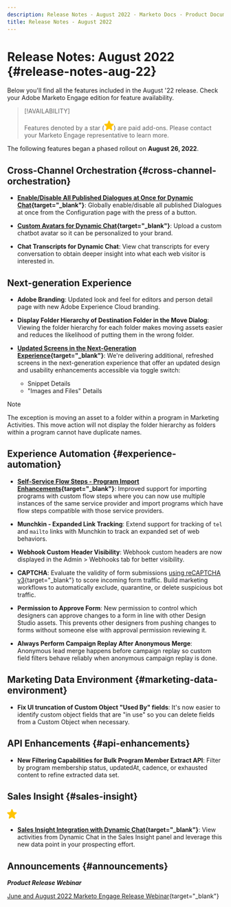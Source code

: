 ```yaml
---
description: Release Notes - August 2022 - Marketo Docs - Product Documentation
title: Release Notes - August 2022
---
```

# Release Notes: August 2022 {#release-notes-aug-22}

Below you'll find all the features included in the August '22 release. Check your Adobe Marketo Engage edition for feature availability.

>[!AVAILABILITY]
>
>Features denoted by a star (![star](assets/yellow-star.png)) are paid add-ons. Please contact your Marketo Engage representative to learn more.

The following features began a phased rollout on **August 26, 2022**.

## Cross-Channel Orchestration {#cross-channel-orchestration}

* **[Enable/Disable All Published Dialogues at Once for Dynamic Chat](/help/marketo/product-docs/demand-generation/dynamic-chat/dialogues/dialogue-overview.md#disable-enable-all-dialogues){target="_blank"}**: Globally enable/disable all published Dialogues at once from the Configuration page with the press of a button.

* **[Custom Avatars for Dynamic Chat](/help/marketo/product-docs/demand-generation/dynamic-chat/configuration.md#agent-settings){target="_blank"}**: Upload a custom chatbot avatar so it can be personalized to your brand.

* **Chat Transcripts for Dynamic Chat**: View chat transcripts for every conversation to obtain deeper insight into what each web visitor is interested in.

## Next-generation Experience

* **Adobe Branding**: Updated look and feel for editors and person detail page with new Adobe Experience Cloud branding.

* **Display Folder Hierarchy of Destination Folder in the Move Dialog**: Viewing the folder hierarchy for each folder makes moving assets easier and reduces the likelihood of putting them in the wrong folder.

* **[Updated Screens in the Next-Generation Experience](/help/marketo/product-docs/marketo-engage-next-generation-experience/toggle-switch.md){target="_blank"}**: We're delivering additional, refreshed screens in the next-generation experience that offer an updated design and usability enhancements accessible via toggle switch:

  * Snippet Details
  * "Images and Files" Details

>[!NOTE]
>
>The exception is moving an asset to a folder within a program in Marketing Activities. This move action will not display the folder hierarchy as folders within a program cannot have duplicate names.

## Experience Automation {#experience-automation}

* **[Self-Service Flow Steps - Program Import Enhancements](/help/marketo/product-docs/core-marketo-concepts/smart-campaigns/flow-actions/flow-step-service.md){target="_blank"}**: Improved support for importing programs with custom flow steps where you can now use multiple instances of the same service provider and import programs which have flow steps compatible with those service providers.

* **Munchkin - Expanded Link Tracking**: Extend support for tracking of `tel` and `mailto` links with Munchkin to track an expanded set of web behaviors.

* **Webhook Custom Header Visibility**: Webhook custom headers are now displayed in the Admin > Webhooks tab for better visibility.

* **CAPTCHA**: Evaluate the validity of form submissions [using reCAPTCHA v3](/help/marketo/product-docs/demand-generation/forms/using-captcha/enable-captcha-in-marketo-forms.md){target="_blank"} to score incoming form traffic. Build marketing workflows to automatically exclude, quarantine, or delete suspicious bot traffic.

* **Permission to Approve Form**: New permission to control which designers can approve changes to a form in line with other Design Studio assets. This prevents other designers from pushing changes to forms without someone else with approval permission reviewing it.

* **Always Perform Campaign Replay After Anonymous Merge**: Anonymous lead merge happens before campaign replay so custom field filters behave reliably when anonymous campaign replay is done.

## Marketing Data Environment {#marketing-data-environment}

* **Fix UI truncation of Custom Object "Used By" fields**: It's now easier to identify custom object fields that are "in use" so you can delete fields from a Custom Object when necessary.

## API Enhancements {#api-enhancements}

* **New Filtering Capabilities for Bulk Program Member Extract API**: Filter by program membership status, updatedAt, cadence, or exhausted content to refine extracted data set.

## Sales Insight {#sales-insight}

![(star)](assets/yellow-star.png)

* **[Sales Insight Integration with Dynamic Chat](/help/marketo/product-docs/marketo-sales-insight/msi-for-salesforce/features/dynamic-chat-integration.md){target="_blank"}**: View activities from Dynamic Chat in the Sales Insight panel and leverage this new data point in your prospecting effort.

## Announcements {#announcements}

**_Product Release Webinar_**

[June and August 2022 Marketo Engage Release Webinar](https://engage.marketo.com/2022_June_August_Release_Webinar_OnDemandPage.html){target="_blank"}
